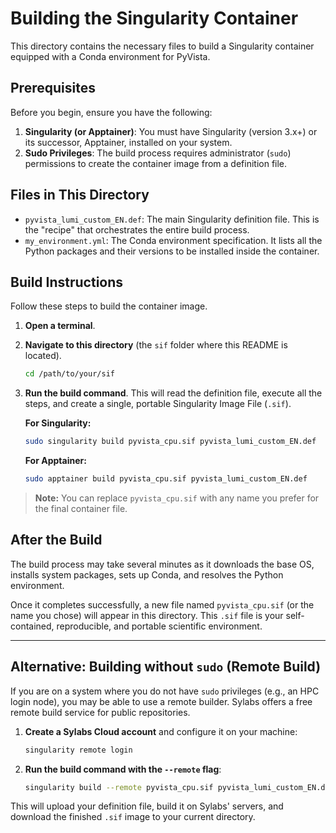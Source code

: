 # Building the Singularity Container

This directory contains the necessary files to build a Singularity container equipped with a Conda environment for PyVista.

## Prerequisites

Before you begin, ensure you have the following:

1.  **Singularity (or Apptainer)**: You must have Singularity (version 3.x+) or its successor, Apptainer, installed on your system.
2.  **Sudo Privileges**: The build process requires administrator (`sudo`) permissions to create the container image from a definition file.

## Files in This Directory

*   `pyvista_lumi_custom_EN.def`: The main Singularity definition file. This is the "recipe" that orchestrates the entire build process.
*   `my_environment.yml`: The Conda environment specification. It lists all the Python packages and their versions to be installed inside the container.

## Build Instructions

Follow these steps to build the container image.

1.  **Open a terminal**.

2.  **Navigate to this directory** (the `sif` folder where this README is located).
    ```bash
    cd /path/to/your/sif
    ```

3.  **Run the build command**. This will read the definition file, execute all the steps, and create a single, portable Singularity Image File (`.sif`).

    **For Singularity:**
    ```bash
    sudo singularity build pyvista_cpu.sif pyvista_lumi_custom_EN.def
    ```

    **For Apptainer:**
    ```bash
    sudo apptainer build pyvista_cpu.sif pyvista_lumi_custom_EN.def
    ```

> **Note:** You can replace `pyvista_cpu.sif` with any name you prefer for the final container file.

## After the Build

The build process may take several minutes as it downloads the base OS, installs system packages, sets up Conda, and resolves the Python environment.

Once it completes successfully, a new file named `pyvista_cpu.sif` (or the name you chose) will appear in this directory. This `.sif` file is your self-contained, reproducible, and portable scientific environment.

---

## Alternative: Building without `sudo` (Remote Build)

If you are on a system where you do not have `sudo` privileges (e.g., an HPC login node), you may be able to use a remote builder. Sylabs offers a free remote build service for public repositories.

1.  **Create a Sylabs Cloud account** and configure it on your machine:
    ```bash
    singularity remote login
    ```

2.  **Run the build command with the `--remote` flag**:
    ```bash
    singularity build --remote pyvista_cpu.sif pyvista_lumi_custom_EN.def
    ```
This will upload your definition file, build it on Sylabs' servers, and download the finished `.sif` image to your current directory.

